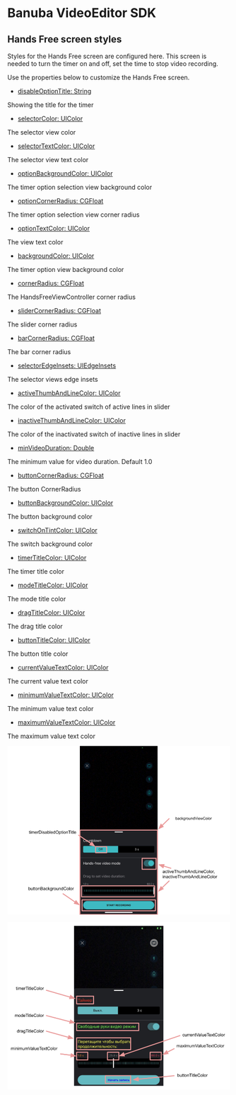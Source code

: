 
# Banuba VideoEditor SDK
## Hands Free screen styles  

Styles for the Hands Free screen are configured here. This screen is needed to turn the timer on and off, set the time to stop video recording.

Use the properties below to customize the Hands Free screen.

 - [disableOptionTitle: String](/Example/Example/Extension/HandsfreeConfiguration.swift#L7)
 
 Showing the title for the timer
 
 - [selectorColor: UIColor](/Example/Example/Extension/HandsfreeConfiguration.swift#L8)
 
 The selector view color
 
  - [selectorTextColor: UIColor](/Example/Example/Extension/HandsfreeConfiguration.swift#L9)
 
 The selector view text color
 
  - [optionBackgroundColor: UIColor](/Example/Example/Extension/HandsfreeConfiguration.swift#L10)
 
 The timer option selection view background color
 
 - [optionCornerRadius: CGFloat](/Example/Example/Extension/HandsfreeConfiguration.swift#L11)
 
 The timer option selection view corner radius
 
 - [optionTextColor: UIColor](/Example/Example/Extension/HandsfreeConfiguration.swift#L12)
 
 The view text color
 
 - [backgroundColor: UIColor](/Example/Example/Extension/HandsfreeConfiguration.swift#L13)

  The timer option view background color
  
  - [cornerRadius: CGFloat](/Example/Example/Extension/HandsfreeConfiguration.swift#L14)
  
  The HandsFreeViewController corner radius
  
  - [sliderCornerRadius: CGFloat](/Example/Example/Extension/HandsfreeConfiguration.swift#L15)
  
  The slider corner radius
  
  - [barCornerRadius: CGFloat](/Example/Example/Extension/HandsfreeConfiguration.swift#L16)
  
  The bar corner radius
  
  - [selectorEdgeInsets: UIEdgeInsets](/Example/Example/Extension/HandsfreeConfiguration.swift#L17)
  
  The selector views edge insets
  
  - [activeThumbAndLineColor: UIColor](/Example/Example/Extension/HandsfreeConfiguration.swift#L18)
  
  The color of the activated switch of active lines in slider
  
  - [inactiveThumbAndLineColor: UIColor](/Example/Example/Extension/HandsfreeConfiguration.swift#L19)
  
  The color of the inactivated switch of inactive lines in slider
  
  - [minVideoDuration: Double](/Example/Example/Extension/HandsfreeConfiguration.swift#L20)
  
   The minimum value for video duration.
   Default 1.0
   
   - [buttonCornerRadius: CGFloat](/Example/Example/Extension/HandsfreeConfiguration.swift#L21)
   
   The button CornerRadius
   
   - [buttonBackgroundColor: UIColor](/Example/Example/Extension/HandsfreeConfiguration.swift#L22)
   
   The button background color
   
   - [switchOnTintColor: UIColor](/Example/Example/Extension/HandsfreeConfiguration.swift#L23)
   
   The switch background color
   
   - [timerTitleColor: UIColor](/Example/Example/Extension/HandsfreeConfiguration.swift#L24)
   
   The timer title color
   
   - [modeTitleColor: UIColor](/Example/Example/Extension/HandsfreeConfiguration.swift#L25)
    
   The mode title color
    
   - [dragTitleColor: UIColor](/Example/Example/Extension/HandsfreeConfiguration.swift#L26)
    
   The drag title color
   
   - [buttonTitleColor: UIColor](/Example/Example/Extension/HandsfreeConfiguration.swift#L27)
    
   The button title color
   
   - [currentValueTextColor: UIColor](/Example/Example/Extension/HandsfreeConfiguration.swift#L28)
    
   The current value text color
   
   - [minimumValueTextColor: UIColor](/Example/Example/Extension/HandsfreeConfiguration.swift#L29)
   
   The minimum value text color
   
   - [maximumValueTextColor: UIColor](/Example/Example/Extension/HandsfreeConfiguration.swift#L23)
   
   The maximum value text color

  ![img](screenshots/HandsfreeConfiguration.png)
  
  ![img](screenshots/timerOptionBarColorConfiguration.png)
  
